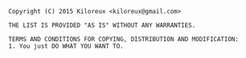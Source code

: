 
    Copyright (C) 2015 Kiloreux <kiloreux@gmail.com>

    THE LIST IS PROVIDED "AS IS" WITHOUT ANY WARRANTIES.

    TERMS AND CONDITIONS FOR COPYING, DISTRIBUTION AND MODIFICATION:
    1. You just DO WHAT YOU WANT TO.
